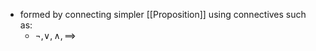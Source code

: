 - formed by connecting simpler [[Proposition]] using connectives such as:
	- $\neg , \vee, \wedge, \implies$
